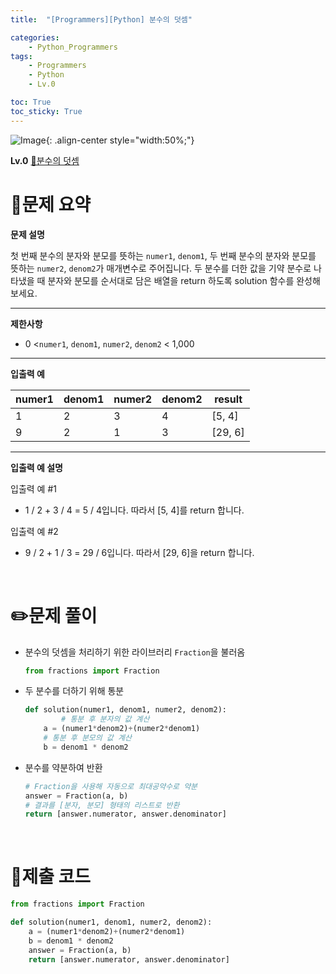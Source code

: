 ```yaml
---
title:  "[Programmers][Python] 분수의 덧셈"

categories: 
    - Python_Programmers
tags: 
    - Programmers
    - Python
    - Lv.0

toc: True
toc_sticky: True
---
```

![Image](https://github.com/user-attachments/assets/61171657-416b-4bc4-a74a-f29ecd4b43b5){: .align-center style="width:50%;"}

**Lv.0**
[🔗분수의 덧셈](https://school.programmers.co.kr/learn/courses/30/lessons/120808)

# 📝문제 요약
**문제 설명**

첫 번째 분수의 분자와 분모를 뜻하는 `numer1`, `denom1`, 두 번째 분수의 분자와 분모를 뜻하는 `numer2`, `denom2`가 매개변수로 주어집니다. 두 분수를 더한 값을 기약 분수로 나타냈을 때 분자와 분모를 순서대로 담은 배열을 return 하도록 solution 함수를 완성해보세요.

---

**제한사항**

- 0 <`numer1`, `denom1`, `numer2`, `denom2` < 1,000

---

**입출력 예**

| numer1 | denom1 | numer2 | denom2 | result |
| --- | --- | --- | --- | --- |
| 1 | 2 | 3 | 4 | [5, 4] |
| 9 | 2 | 1 | 3 | [29, 6] |

---

**입출력 예 설명**

입출력 예 #1

- 1 / 2 + 3 / 4 = 5 / 4입니다. 따라서 [5, 4]를 return 합니다.

입출력 예 #2

- 9 / 2 + 1 / 3 = 29 / 6입니다. 따라서 [29, 6]을 return 합니다.


<br>

# ✏️문제 풀이
- 분수의 덧셈을 처리하기 위한 라이브러리 `Fraction`을 불러옴
    
    ```python
    from fractions import Fraction
    ```
    
- 두 분수를 더하기 위해 통분
    
    ```python
    def solution(numer1, denom1, numer2, denom2):
    		# 통분 후 분자의 값 계산
        a = (numer1*denom2)+(numer2*denom1)
        # 통분 후 분모의 값 계산
        b = denom1 * denom2
    ```
    
- 분수를 약분하여 반환
    
    ```python
    # Fraction을 사용해 자동으로 최대공약수로 약분
    answer = Fraction(a, b)
    # 결과를 [분자, 분모] 형태의 리스트로 반환
    return [answer.numerator, answer.denominator]
    ```


<br>

# 💯제출 코드
```python
from fractions import Fraction

def solution(numer1, denom1, numer2, denom2):
    a = (numer1*denom2)+(numer2*denom1)
    b = denom1 * denom2
    answer = Fraction(a, b)
    return [answer.numerator, answer.denominator]
```